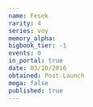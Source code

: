 ```yaml
---
name: Fesek
rarity: 4
series: voy
memory_alpha:
bigbook_tier: -1
events: 0
in_portal: true
date: 03/10/2016
obtained: Post-Launch
mega: false
published: true
---
```



